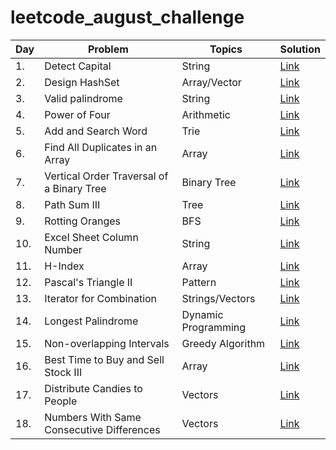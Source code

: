 # leetcode_august_challenge

<!-- Tables -->

|Day |    Problem               |Topics     |Solution|
|----|------------------    |-----------|--------|
|1.  |Detect Capital        |   String     |[Link](https://leetcode.com/explore/challenge/card/august-leetcoding-challenge/549/week-1-august-1st-august-7th/3409/)|
|2.  |Design HashSet        |  Array/Vector|[Link](https://leetcode.com/explore/challenge/card/august-leetcoding-challenge/549/week-1-august-1st-august-7th/3410/)|
|3.  |Valid palindrome      |String        |[Link](https://leetcode.com/explore/challenge/card/august-leetcoding-challenge/549/week-1-august-1st-august-7th/3411/)|
|4.  |Power of Four         |Arithmetic         |[Link](https://leetcode.com/explore/challenge/card/august-leetcoding-challenge/549/week-1-august-1st-august-7th/3412/)|
|5.  |Add and Search Word   |Trie               |[Link](https://leetcode.com/explore/challenge/card/august-leetcoding-challenge/549/week-1-august-1st-august-7th/3413/)|
|6.  |Find All Duplicates in an Array|Array     |[Link](https://leetcode.com/explore/challenge/card/august-leetcoding-challenge/549/week-1-august-1st-august-7th/3414/)|
|7.  |Vertical Order Traversal of a Binary Tree |Binary Tree|[Link](https://leetcode.com/explore/challenge/card/august-leetcoding-challenge/549/week-1-august-1st-august-7th/3415/)|
|8.  |Path Sum III        |Tree                 |[Link](https://leetcode.com/explore/challenge/card/august-leetcoding-challenge/550/week-2-august-8th-august-14th/3417/)|
|9.  |Rotting Oranges     |BFS                  |[Link](https://leetcode.com/explore/challenge/card/august-leetcoding-challenge/550/week-2-august-8th-august-14th/3418/)|
|10. |Excel Sheet Column Number| String         |[Link](https://leetcode.com/explore/challenge/card/august-leetcoding-challenge/550/week-2-august-8th-august-14th/3419/)|
|11. |H-Index             |Array                |[Link](https://leetcode.com/explore/challenge/card/august-leetcoding-challenge/550/week-2-august-8th-august-14th/3420/)|
|12. |Pascal's Triangle II|Pattern         |[Link](https://leetcode.com/explore/challenge/card/august-leetcoding-challenge/550/week-2-august-8th-august-14th/3421/)|
|13. |Iterator for Combination|Strings/Vectors|[Link](https://leetcode.com/explore/challenge/card/august-leetcoding-challenge/550/week-2-august-8th-august-14th/3422/)|
|14. |Longest Palindrome|Dynamic Programming|[Link](https://leetcode.com/explore/challenge/card/august-leetcoding-challenge/550/week-2-august-8th-august-14th/3423/)|
|15. |Non-overlapping Intervals|Greedy Algorithm|[Link](https://leetcode.com/explore/challenge/card/august-leetcoding-challenge/551/week-3-august-15th-august-21st/3425/)|
|16. |Best Time to Buy and Sell Stock III|Array|[Link](https://leetcode.com/explore/challenge/card/august-leetcoding-challenge/551/week-3-august-15th-august-21st/3426/)|
|17. |Distribute Candies to People|Vectors|[Link](https://leetcode.com/explore/challenge/card/august-leetcoding-challenge/551/week-3-august-15th-august-21st/3427/)|
|18.|Numbers With Same Consecutive Differences|Vectors|[Link](https://leetcode.com/explore/challenge/card/august-leetcoding-challenge/551/week-3-august-15th-august-21st/3428/)|

